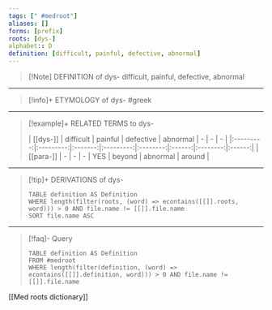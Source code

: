 ```yaml
---
tags: [" #medroot"]
aliases: []
forms: [prefix]
roots: [dys-]
alphabet:: D
definition: [difficult, painful, defective, abnormal]
---
```

>[!Note] DEFINITION of dys-
>difficult, painful, defective, abnormal
_____
>[!info]+ ETYMOLOGY of dys-
>#greek
_____
>[!example]+ RELATED TERMS to dys-
>
>| [[dys-]]  | difficult | painful | defective | abnormal |   -    |    -     |   -    |
|:---------:|:---------:|:-------:|:---------:|:--------:|:------:|:--------:|:------:|
| [[para-]] |     -     |    -    |     -     |   YES    | beyond | abnormal | around |
_____
>[!tip]+ DERIVATIONS of dys-
>```dataview
>TABLE definition AS Definition 
>WHERE length(filter(roots, (word) => econtains([[]].roots, word))) > 0 AND file.name != [[]].file.name
>SORT file.name ASC
>```
____
>[!faq]- Query
>
>```dataview
>TABLE definition AS Definition
>FROM #medroot
>WHERE length(filter(definition, (word) => econtains([[]].definition, word))) > 0 AND file.name != [[]].file.name
>```

[[Med roots dictionary]]